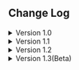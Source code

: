 ## Change Log
<details>
  <summary>Version 1.0</summary>
  <li>`new` stableshed the project</li>
  <li>`new` Cache one file</li>
</details>
<details>
  <summary>Version 1.1</summary>
  <li>`fix` Main page</li>
  <li>`new` Cache multi files</li>
</details>
<details>
  <summary>Version 1.2</summary>
  <li>`new` Check internet connection</li>
  <li>`new` change log</li>
  <li>`new` offline page</li>
  <li>`new` README</li>
  <li>`new` 404 page</li>
  <li>`new` LICENSE</li>
</details>
<details>
  <summary>Version 1.3(Beta)</summary>
  <li>`soon` check cached files version</li>
  <li>`soon` auto update to the new version</li>
</details>
